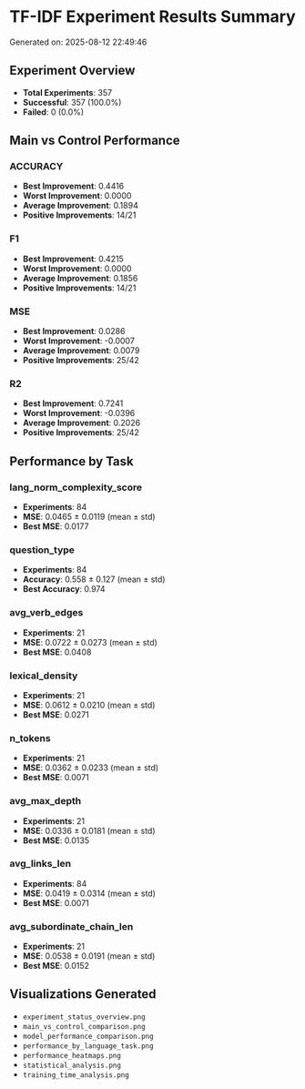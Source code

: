 # TF-IDF Experiment Results Summary

Generated on: 2025-08-12 22:49:46

## Experiment Overview

- **Total Experiments**: 357
- **Successful**: 357 (100.0%)
- **Failed**: 0 (0.0%)

## Main vs Control Performance

### ACCURACY
- **Best Improvement**: 0.4416
- **Worst Improvement**: 0.0000
- **Average Improvement**: 0.1894
- **Positive Improvements**: 14/21

### F1
- **Best Improvement**: 0.4215
- **Worst Improvement**: 0.0000
- **Average Improvement**: 0.1856
- **Positive Improvements**: 14/21

### MSE
- **Best Improvement**: 0.0286
- **Worst Improvement**: -0.0007
- **Average Improvement**: 0.0079
- **Positive Improvements**: 25/42

### R2
- **Best Improvement**: 0.7241
- **Worst Improvement**: -0.0396
- **Average Improvement**: 0.2026
- **Positive Improvements**: 25/42

## Performance by Task

### lang_norm_complexity_score
- **Experiments**: 84
- **MSE**: 0.0465 ± 0.0119 (mean ± std)
- **Best MSE**: 0.0177

### question_type
- **Experiments**: 84
- **Accuracy**: 0.558 ± 0.127 (mean ± std)
- **Best Accuracy**: 0.974

### avg_verb_edges
- **Experiments**: 21
- **MSE**: 0.0722 ± 0.0273 (mean ± std)
- **Best MSE**: 0.0408

### lexical_density
- **Experiments**: 21
- **MSE**: 0.0612 ± 0.0210 (mean ± std)
- **Best MSE**: 0.0271

### n_tokens
- **Experiments**: 21
- **MSE**: 0.0362 ± 0.0233 (mean ± std)
- **Best MSE**: 0.0071

### avg_max_depth
- **Experiments**: 21
- **MSE**: 0.0336 ± 0.0181 (mean ± std)
- **Best MSE**: 0.0135

### avg_links_len
- **Experiments**: 84
- **MSE**: 0.0419 ± 0.0314 (mean ± std)
- **Best MSE**: 0.0071

### avg_subordinate_chain_len
- **Experiments**: 21
- **MSE**: 0.0538 ± 0.0191 (mean ± std)
- **Best MSE**: 0.0152

## Visualizations Generated

- `experiment_status_overview.png`
- `main_vs_control_comparison.png`
- `model_performance_comparison.png`
- `performance_by_language_task.png`
- `performance_heatmaps.png`
- `statistical_analysis.png`
- `training_time_analysis.png`
